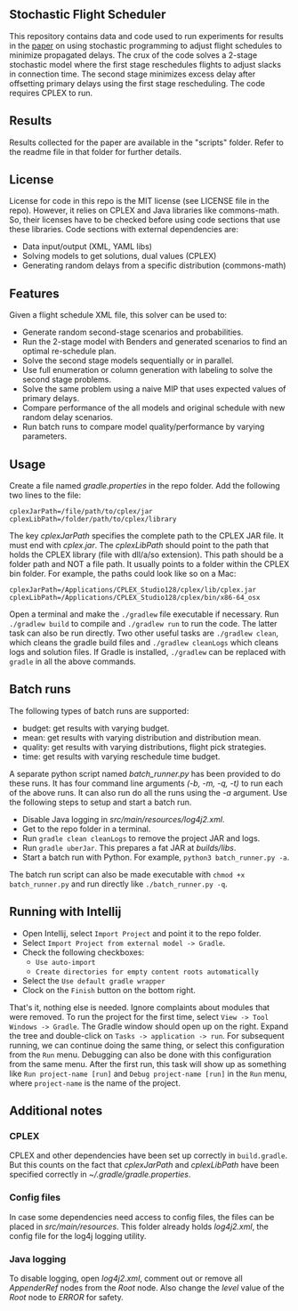 ## Stochastic Flight Scheduler

This repository contains data and code used to run experiments for results in the
[paper](https://arxiv.org/abs/2001.08548) on using stochastic programming to adjust flight
schedules to minimize propagated delays. The crux of the code solves a 2-stage stochastic model
where the first stage reschedules flights to adjust slacks in connection time. The second stage
minimizes excess delay after offsetting primary delays using the first stage rescheduling. The code
requires CPLEX to run.

## Results

Results collected for the paper are available in the "scripts" folder. Refer to the readme file in
that folder for further details.

## License

License for code in this repo is the MIT license (see LICENSE file in the repo). However,
it relies on CPLEX and Java libraries like commons-math. So, their licenses have to be checked
before using code sections that use these libraries. Code sections with external dependencies are:

- Data input/output (XML, YAML libs)
- Solving models to get solutions, dual values (CPLEX)
- Generating random delays from a specific distribution (commons-math)

## Features

Given a flight schedule XML file, this solver can be used to:

- Generate random second-stage scenarios and probabilities.
- Run the 2-stage model with Benders and generated scenarios to find an optimal re-schedule plan.
- Solve the second stage models sequentially or in parallel.
- Use full enumeration or column generation with labeling to solve the second stage problems.
- Solve the same problem using a naive MIP that uses expected values of primary delays.
- Compare performance of the all models and original schedule with new random delay scenarios.
- Run batch runs to compare model quality/performance by varying parameters.

## Usage

Create a file named _gradle.properties_ in the repo folder. Add the following two lines to the
file:

```
cplexJarPath=/file/path/to/cplex/jar
cplexLibPath=/folder/path/to/cplex/library
```

The key _cplexJarPath_ specifies the complete path to the CPLEX JAR file. It
must end with _cplex.jar_. The _cplexLibPath_ should point to the path that
holds the CPLEX library (file with dll/a/so extension). This path should be
a folder path and NOT a file path. It usually points to a folder within the
CPLEX bin folder. For example, the paths could look like so on a Mac:

```
cplexJarPath=/Applications/CPLEX_Studio128/cplex/lib/cplex.jar
cplexLibPath=/Applications/CPLEX_Studio128/cplex/bin/x86-64_osx
```

Open a terminal and make the `./gradlew` file executable if necessary. Run
`./gradlew build` to compile and `./gradlew run` to run the code. The latter
task can also be run directly. Two other useful tasks are `./gradlew clean`,
which cleans the gradle build files and `./gradlew cleanLogs` which cleans
logs and solution files. If Gradle is installed, `./gradlew` can be replaced
with `gradle` in all the above commands.

## Batch runs

The following types of batch runs are supported:

- budget: get results with varying budget.
- mean: get results with varying distribution and distribution mean.
- quality: get results with varying distributions, flight pick strategies.
- time: get results with varying reschedule time budget.

A separate python script named _batch_runner.py_ has been provided to do these
runs. It has four command line arguments _(-b, -m, -q, -t)_ to run each of the
above runs. It can also run do all the runs using the _-a_ argument. Use the
following steps to setup and start a batch run.

- Disable Java logging in _src/main/resources/log4j2.xml_.
- Get to the repo folder in a terminal.
- Run `gradle clean cleanLogs` to remove the project JAR and logs.
- Run `gradle uberJar`. This prepares a fat JAR at _builds/libs_.
- Start a batch run with Python. For example, `python3 batch_runner.py -a`.

The batch run script can also be made executable with `chmod +x batch_runner.py`
and run directly like `./batch_runner.py -q`.

## Running with Intellij

- Open Intellij, select `Import Project` and point it to the repo folder.
- Select `Import Project from external model -> Gradle`.
- Check the following checkboxes:
    + `Use auto-import`
    + `Create directories for empty content roots automatically`
- Select the `Use default gradle wrapper`
- Clock on the `Finish` button on the bottom right.

That's it, nothing else is needed. Ignore complaints about modules that were
removed. To run the project for the first time, select
`View -> Tool Windows -> Gradle`. The Gradle window should open up on the
right. Expand the tree and double-click on `Tasks -> application -> run`.
For subsequent running, we can continue doing the same thing, or select
this configuration from the `Run` menu. Debugging can also be done with this
configuration from the same menu. After the first run, this task will show
up as something like `Run project-name [run]` and `Debug project-name [run]`
in the `Run` menu, where `project-name` is the name of the project.

## Additional notes

### CPLEX

CPLEX and other dependencies have been set up correctly in `build.gradle`.
But this counts on the fact that _cplexJarPath_ and _cplexLibPath_ have been
specified correctly in _~/.gradle/gradle.properties_.

### Config files

In case some dependencies need access to config files, the files can be placed
in _src/main/resources_. This folder already holds _log4j2.xml_, the config
file for the log4j logging utility.


### Java logging

To disable logging, open _log4j2.xml_, comment out or remove all _AppenderRef_
nodes from the _Root_ node. Also change the _level_ value of the _Root_ node
to _ERROR_ for safety.

